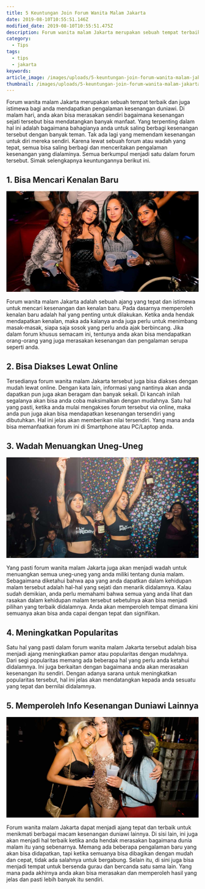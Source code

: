 ```yaml
---
title: 5 Keuntungan Join Forum Wanita Malam Jakarta
date: 2019-08-10T10:55:51.146Z
modified_date: 2019-08-10T10:55:51.475Z
description: Forum wanita malam Jakarta merupakan sebuah tempat terbaik dan juga istimewa bagi anda mendapatkan pengalaman kesenangan duniawi.
category:
  - Tips
tags:
  - tips
  - jakarta
keywords:
article_image: /images/uploads/5-keuntungan-join-forum-wanita-malam-jakarta-2.jpg
thumbnail: /images/uploads/5-keuntungan-join-forum-wanita-malam-jakarta-2-005.jpg
---
```

Forum wanita malam Jakarta merupakan sebuah tempat terbaik dan juga istimewa bagi anda mendapatkan pengalaman kesenangan duniawi. Di malam hari, anda akan bisa merasakan sendiri bagaimana kesenangan sejati tersebut bisa mendatangkan banyak manfaat. Yang terpenting dalam hal ini adalah bagaimana bahagianya anda untuk saling berbagi kesenangan tersebut dengan banyak teman. Tak ada lagi yang memendam kesenangan untuk diri mereka sendiri. Karena lewat sebuah forum atau wadah yang tepat, semua bisa saling berbagi dan menceritakan pengalaman kesenangan yang dialaminya. Semua berkumpul menjadi satu dalam forum tersebut. Simak selengkapnya keuntungannya berikut ini.



## 1. Bisa Mencari Kenalan Baru

![5 Keuntungan Join Forum Wanita Malam Jakarta](/images/uploads/5-keuntungan-join-forum-wanita-malam-jakarta-3.jpg)

Forum wanita malam Jakarta adalah sebuah ajang yang tepat dan istimewa untuk mencari kesenangan dan kenalan baru. Pada dasarnya memperoleh kenalan baru adalah hal yang penting untuk dilakukan. Ketika anda hendak mendapatkan kenalan, maka ada kalanya anda juga perlu untuk menimbang masak-masak, siapa saja sosok yang perlu anda ajak berbincang. Jika dalam forum khusus semacam ini, tentunya anda akan bisa mendapatkan orang-orang yang juga merasakan kesenangan dan pengalaman serupa seperti anda.



## 2. Bisa Diakses Lewat Online

Tersedianya forum wanita malam Jakarta tersebut juga bisa diakses dengan mudah lewat online. Dengan kata lain, informasi yang nantinya akan anda dapatkan pun juga akan beragam dan banyak sekali. Di kancah inilah segalanya akan bisa anda coba maksimalkan dengan mudahnya. Satu hal yang pasti, ketika anda mulai mengakses forum tersebut via online, maka anda pun juga akan bisa mendapatkan kesenangan tersendiri yang dibutuhkan. Hal ini jelas akan memberikan nilai tersendiri. Yang mana anda bisa memanfaatkan forum ini di Smartphone atau PC/Laptop anda.



## 3. Wadah Menuangkan Uneg-Uneg

![5 Keuntungan Join Forum Wanita Malam Jakarta](/images/uploads/5-keuntungan-join-forum-wanita-malam-jakarta-2.jpg)

Yang pasti forum wanita malam Jakarta juga akan menjadi wadah untuk menuangkan semua uneg-uneg yang anda miliki tentang dunia malam. Sebagaimana diketahui bahwa apa yang anda dapatkan dalam kehidupan malam tersebut adalah hal-hal yang sejati dan menarik didalamnya. Kalau sudah demikian, anda perlu memahami bahwa semua yang anda lihat dan rasakan dalam kehidupan malam tersebut sebetulnya akan bisa menjadi pilihan yang terbaik didalamnya. Anda akan memperoleh tempat dimana kini semuanya akan bisa anda capai dengan tepat dan signifikan.



## 4. Meningkatkan Popularitas

Satu hal yang pasti dalam forum wanita malam Jakarta tersebut adalah bisa menjadi ajang meningkatkan pamor atau popularitas dengan mudahnya. Dari segi popularitas memang ada beberapa hal yang perlu anda ketahui didalamnya. Ini juga berkaitan dengan bagaimana anda akan merasakan kesenangan itu sendiri. Dengan adanya sarana untuk meningkatkan popularitas tersebut, hal ini jelas akan mendatangkan kepada anda sesuatu yang tepat dan bernilai didalamnya.



## 5. Memperoleh Info Kesenangan Duniawi Lainnya

![5 Keuntungan Join Forum Wanita Malam Jakarta](/images/uploads/5-keuntungan-join-forum-wanita-malam-jakarta-1.jpg)

Forum wanita malam Jakarta dapat menjadi ajang tepat dan terbaik untuk menikmati berbagai macam kesenangan duniawi lainnya. Di sisi lain, ini juga akan menjadi hal terbaik ketika anda hendak merasakan bagaimana dunia malam itu yang sebenarnya. Memang ada beberapa pengalaman baru yang akan bisa didapatkan, tapi ketika semuanya bisa dibagikan dengan mudah dan cepat, tidak ada salahnya untuk bergabung. Selain itu, di sini juga bisa menjadi tempat untuk bersenda gurau dan bercanda satu sama lain. Yang mana pada akhirnya anda akan bisa merasakan dan memperoleh hasil yang jelas dan pasti lebih banyak itu sendiri.
